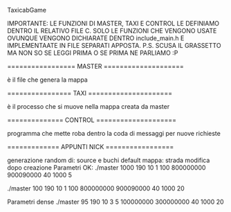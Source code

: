 TaxicabGame

IMPORTANTE: LE FUNZIONI DI MASTER, TAXI E CONTROL LE DEFINIAMO DENTRO IL RELATIVO FILE C.  SOLO LE FUNZIONI CHE VENGONO USATE OVUNQUE VENGONO DICHIARATE DENTRO include_main.h E IMPLEMENTAATE IN FILE SEPARATI APPOSTA.
            P.S. SCUSA IL GRASSETTO MA NON SO SE LEGGI PRIMA O SE PRIMA NE PARLIAMO :P

================= MASTER ====================

è il file che genera la mappa









================ TAXI =====================

è il processo che si muove nella mappa creata da master










============== CONTROL ====================

programma che mette roba dentro la coda di messaggi per nuove richieste




============= APPUNTI NICK =================

generazione random di: source e buchi
default mappa: strada
modifica dopo creazione
Parametri OK:
./master 1000 190 10 1 100 800000000 900090000 40 1000 5

./master 100 190 10 1 100 800000000 900090000 40 1000 20

Parametri dense
./master 95 190 10 3 5 100000000 300000000 40 1000 20



